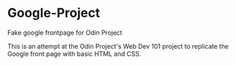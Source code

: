 # Google-Project
Fake google frontpage for Odin Project

This is an attempt at the Odin Project's Web Dev 101 project to replicate the Google front page with basic HTML and CSS.
